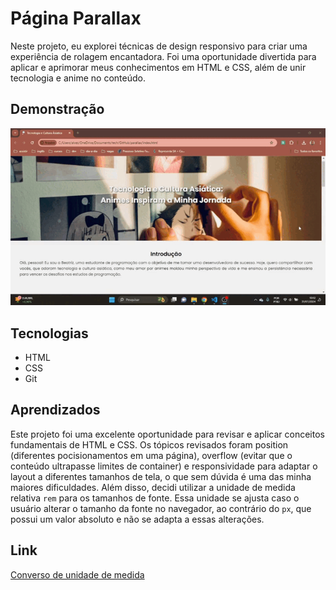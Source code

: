 # Página Parallax 
Neste projeto, eu explorei técnicas de design responsivo para criar uma experiência de rolagem encantadora. Foi uma oportunidade divertida para aplicar e aprimorar meus conhecimentos em HTML e CSS, além de unir tecnologia e anime no conteúdo.

## Demonstração
![Gif da página](src/imagens/overview.gif)

## Tecnologias
- HTML
- CSS
- Git

## Aprendizados
Este projeto foi uma excelente oportunidade para revisar e aplicar conceitos fundamentais de HTML e CSS. Os tópicos revisados foram position (diferentes pocisionamentos em uma página), overflow (evitar que o conteúdo ultrapasse limites de container) e responsividade para adaptar o layout a diferentes tamanhos de tela, o que sem dúvida é uma das minha maiores dificuldades. Além disso, decidi utilizar a unidade de medida relativa `rem` para os tamanhos de fonte. Essa unidade se ajusta caso o usuário alterar o tamanho da fonte no navegador, ao contrário do `px`, que possui um valor absoluto e não se adapta a essas alterações.

## Link
[Converso de unidade de medida](https://nekocalc.com/px-to-rem-converter)